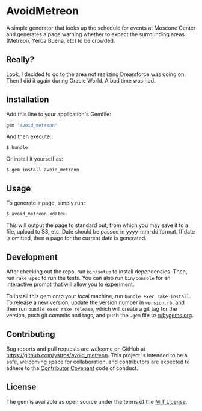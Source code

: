 # AvoidMetreon

A simple generator that looks up the schedule for events at Moscone Center and
generates a page warning whether to expect the surrounding areas (Metreon,
Yerba Buena, etc) to be crowded.

## Really?

Look, I decided to go to the area not realizing Dreamforce was going on. Then
I did it again during Oracle World. A bad time was had.

## Installation

Add this line to your application's Gemfile:

```ruby
gem 'avoid_metreon'
```

And then execute:

    $ bundle

Or install it yourself as:

    $ gem install avoid_metreon

## Usage

To generate a page, simply run:

    $ avoid_metreon <date>

This will output the page to standard out, from which you may save it to a file, upload to S3, etc. Date should be passed in yyyy-mm-dd format. If date is omitted, then a page for the current date is generated.

## Development

After checking out the repo, run `bin/setup` to install dependencies. Then, run `rake spec` to run the tests. You can also run `bin/console` for an interactive prompt that will allow you to experiment.

To install this gem onto your local machine, run `bundle exec rake install`. To release a new version, update the version number in `version.rb`, and then run `bundle exec rake release`, which will create a git tag for the version, push git commits and tags, and push the `.gem` file to [rubygems.org](https://rubygems.org).

## Contributing

Bug reports and pull requests are welcome on GitHub at https://github.com/ystros/avoid_metreon. This project is intended to be a safe, welcoming space for collaboration, and contributors are expected to adhere to the [Contributor Covenant](http://contributor-covenant.org) code of conduct.


## License

The gem is available as open source under the terms of the [MIT License](http://opensource.org/licenses/MIT).
